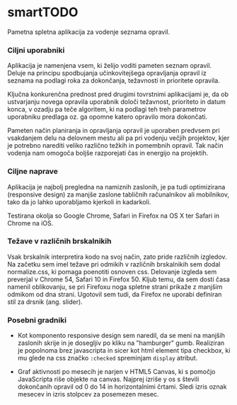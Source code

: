 # smartTODO
Pametna spletna aplikacija za vodenje seznama opravil.

### Ciljni uporabniki
Aplikacija je namenjena vsem, ki želijo voditi pameten seznam opravil. Deluje na principu spodbujanja učinkovitejšega opravljanja opravil iz seznama na podlagi roka za dokončanja, težavnosti in prioritete opravila.

Ključna konkurenčna prednost pred drugimi tovrstnimi aplikacijami je, da ob ustvarjanju novega opravila uporabnik določi težavnost, prioriteto in datum konca, v ozadju pa teče algoritem, ki na podlagi teh treh parametrov uporabniku predlaga oz. ga opomne katero opravilo mora dokončati.

Pameten način planiranja in opravljanja opravil je uporaben predvsem pri vsakdanjem delu na delovnem mestu ali pa pri vodenju večjih projektov, kjer je potrebno narediti veliko različno težkih in pomembnih opravil. Tak način vodenja nam omogoča boljše razporejati čas in energijo na projektih.


### Ciljne naprave
Aplikacija je najbolj pregledna na namiznih zaslonih, je pa tudi optimizirana (responsive design) za manjše zaslone tabličnih računalnikov ali mobilnikov, tako da jo lahko uporabljamo kjerkoli in kadarkoli.

Testirana okolja so Google Chrome, Safari in Firefox na OS X ter Safari in Chrome na iOS.


### Težave v različnih brskalnikih
Vsak brskalnik interpretira kodo na svoj način, zato pride različnih izgledov. Na začetku sem imel težave pri odmikih v različnih brskalnikih sem dodal normalize.css, ki pomaga poenotiti osnoven css. Delovanje izgleda sem preverjal v Chrome 54, Safari 10 in Firefox 50. Kljub temu, da sem dosti časa namenil oblikovanju, se pri Firefoxu noga spletne strani prikaže z manjšim odmikom od dna strani. Ugotovil sem tudi, da Firefox ne uporabi definiran stil za drsnik (ang. slider).

### Posebni gradniki
- Kot komponento responsive design sem naredil, da se meni na manjših zaslonih skrije in je dosegljiv po kliku na "hamburger" gumb. Realiziran je popolnoma brez javascripta in sicer kot html element tipa checkbox, ki mu glede na css značko `:checked` spreminjam `display` atribut.

- Graf aktivnosti po mesecih je narjen v HTML5 Canvas, ki s pomočjo JavaScripta riše objekte na canvas. Najprej izriše y os s števili dokončanih opravil od 0 do 14 in horizontalnimi črtami. Sledi izris oznak mesecev in izris stolpcev za posemezen mesec.
